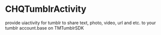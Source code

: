 CHQTumblrActivity
=================

provide uiactivity for tumblr to share text, photo, video, url and etc. to your tumblr account.base on TMTumblrSDK
